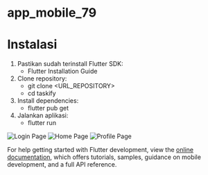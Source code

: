 # app_mobile_79

# Instalasi

1. Pastikan sudah terinstall Flutter SDK:<br>
   - Flutter Installation Guide
2. Clone repository:<br>
   - git clone <URL_REPOSITORY><br>
   - cd taskify
4. Install dependencies:<br>
   - flutter pub get
5. Jalankan aplikasi:<br>
   - flutter run

![Login Page](assets/images/page/login_page.jpg)
![Home Page](assets/images/page/home_page.jpg)
![Profile Page](assets/images/page/profile_page.jpg)

For help getting started with Flutter development, view the
[online documentation](https://docs.flutter.dev/), which offers tutorials,
samples, guidance on mobile development, and a full API reference.
